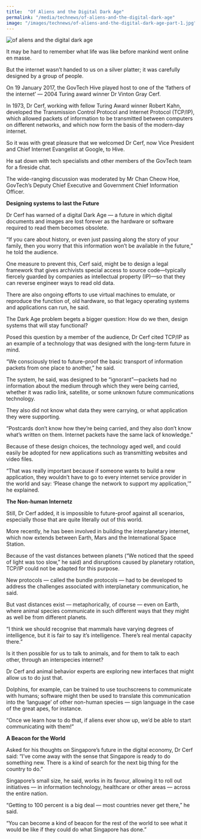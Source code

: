 ```yaml
---
title:  "Of Aliens and the Digital Dark Age"
permalink: "/media/technews/of-aliens-and-the-digital-dark-age"
image: "/images/technews/of-aliens-and-the-digital-dark-age-part-1.jpg"
---
```


![of aliens and the digital dark age](/images/technews/of-aliens-and-the-digital-dark-age-part-1.jpg)

It may be hard to remember what life was like before mankind went online en masse. 

But the internet wasn’t handed to us on a silver platter; it was carefully designed by a group of people.

On 19 January 2017, the GovTech Hive played host to one of the ‘fathers of the internet’ — 2004 Turing award winner Dr Vinton Gray Cerf.

In 1973, Dr Cerf, working with fellow Turing Award winner Robert Kahn, developed the Transmission Control Protocol and Internet Protocol (TCP/IP), which allowed packets of information to be transmitted between computers on different networks, and which now form the basis of the modern-day internet.

So it was with great pleasure that we welcomed Dr Cerf, now Vice President and Chief Internet Evangelist at Google, to Hive.

He sat down with tech specialists and other members of the GovTech team for a fireside chat.

The wide-ranging discussion was moderated by Mr Chan Cheow Hoe, GovTech’s Deputy Chief Executive and Government Chief Information Officer.  


**Designing systems to last the Future**

Dr Cerf has warned of a digital Dark Age — a future in which digital documents and images are lost forever as the hardware or software required to read them becomes obsolete.

“If you care about history, or even just passing along the story of your family, then you worry that this information won’t be available in the future,” he told the audience.

One measure to prevent this, Cerf said, might be to design a legal framework that gives archivists special access to source code—typically fiercely guarded by companies as intellectual property (IP)—so that they can reverse engineer ways to read old data.

There are also ongoing efforts to use virtual machines to emulate, or reproduce the function of, old hardware, so that legacy operating systems and applications can run, he said.  

The Dark Age problem begets a bigger question: How do we then, design systems that will stay functional?

Posed this question by a member of the audience, Dr Cerf cited TCP/IP as an example of a technology that was designed with the long-term future in mind.

“We consciously tried to future-proof the basic transport of information packets from one place to another,” he said.

The system, he said, was designed to be “ignorant”—packets had no information about the medium through which they were being carried, whether it was radio link, satellite, or some unknown future communications technology.

They also did not know what data they were carrying, or what application they were supporting.

“Postcards don’t know how they’re being carried, and they also don’t know what’s written on them. Internet packets have the same lack of knowledge.”

Because of these design choices, the technology aged well, and could easily be adopted for new applications such as transmitting websites and video files.

“That was really important because if someone wants to build a new application, they wouldn’t have to go to every internet service provider in the world and say: ‘Please change the network to support my application,’” he explained.


**The Non-human Internetz**

Still, Dr Cerf added, it is impossible to future-proof against all scenarios, especially those that are quite literally out of this world.

More recently, he has been involved in building the interplanetary internet, which now extends between Earth, Mars and the International Space Station.

Because of the vast distances between planets (“We noticed that the speed of light was too slow,” he said) and disruptions caused by planetary rotation, TCP/IP could not be adapted for this purpose.

New protocols — called the bundle protocols — had to be developed to address the challenges associated with interplanetary communication, he said.

But vast distances exist — metaphorically, of course — even on Earth, where animal species communicate in such different ways that they might as well be from different planets.

“I think we should recognise that mammals have varying degrees of intelligence, but it is fair to say it’s intelligence. There’s real mental capacity there.”

Is it then possible for us to talk to animals, and for them to talk to each other, through an interspecies internet?

Dr Cerf and animal behavior experts are exploring new interfaces that might allow us to do just that.

Dolphins, for example, can be trained to use touchscreens to communicate with humans; software might then be used to translate this communication into the ‘language’ of other non-human species — sign language in the case of the great apes, for instance.

“Once we learn how to do that, if aliens ever show up, we’d be able to start communicating with them!”


**A Beacon for the World**

Asked for his thoughts on Singapore’s future in the digital economy, Dr Cerf said: “I’ve come away with the sense that Singapore is ready to do something new. There is a kind of search for the next big thing for the country to do.”

Singapore’s small size, he said, works in its favour, allowing it to roll out initiatives — in information technology, healthcare or other areas — across the entire nation.

“Getting to 100 percent is a big deal — most countries never get there,” he said.

“You can become a kind of beacon for the rest of the world to see what it would be like if they could do what Singapore has done.”
